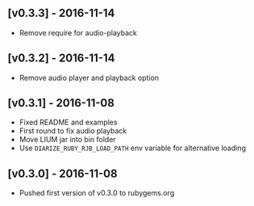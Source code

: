 ## [v0.3.3] - 2016-11-14

- Remove require for audio-playback

## [v0.3.2] - 2016-11-14

- Remove audio player and playback option

## [v0.3.1] - 2016-11-08

- Fixed README and examples
- First round to fix audio playback
- Move LIUM jar into bin folder
- Use `DIARIZE_RUBY_RJB_LOAD_PATH` env variable for alternative loading

## [v0.3.0] - 2016-11-08

- Pushed first version of v0.3.0 to rubygems.org
